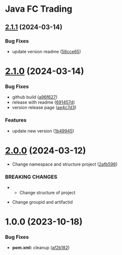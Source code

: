 # Java FC Trading

## [2.1.1](https://github.com/SSI-Securities-Corporation/java-fctrading/compare/v2.1.0...v2.1.1) (2024-03-14)


### Bug Fixes

* update version readme ([58cce65](https://github.com/SSI-Securities-Corporation/java-fctrading/commit/58cce656c745ab5e021a01d8c228303d249f32ba))

# [2.1.0](https://github.com/SSI-Securities-Corporation/java-fctrading/compare/v2.0.0...v2.1.0) (2024-03-14)


### Bug Fixes

* github build ([a96f627](https://github.com/SSI-Securities-Corporation/java-fctrading/commit/a96f627d4410c522515bd8d0589dcacfcdb90880))
* release with readme ([691457d](https://github.com/SSI-Securities-Corporation/java-fctrading/commit/691457d6b124eb5574d8a790ddb3ad03716dafb6))
* version release page ([ae4c7d3](https://github.com/SSI-Securities-Corporation/java-fctrading/commit/ae4c7d3e6faeb0115dc7d9a6f8789f6fa7222aed))


### Features

* update new version ([1b49945](https://github.com/SSI-Securities-Corporation/java-fctrading/commit/1b49945973822843ec1bcd09db32fb96e4776e12))

# [2.0.0](https://github.com/SSI-Securities-Corporation/java-fctrading/compare/v1.0.0...v2.0.0) (2024-03-12)


* Change namespace and structure project ([2afb596](https://github.com/SSI-Securities-Corporation/java-fctrading/commit/2afb596335692fe47bc96649fc16aa0cc7806e33))


### BREAKING CHANGES

* - Change structure of project
- Change groupid and artifactid

# 1.0.0 (2023-10-18)


### Bug Fixes

* **pom.xml:** cleanup ([af2b182](https://github.com/SSI-Securities-Corporation/java-fctrading/commit/af2b182655504cc4b51dbf15b99c5af275f19b8f))

